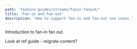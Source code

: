 ```yaml
---
path: 'feature-guides/streams/fanin-fanout/'
title: 'Fan-in and Fan-out'
description: 'How to support fan-in and fan-out use cases.'
---
```


Introduction to fan-in fan out.

Look at ref guide - migrate content?
